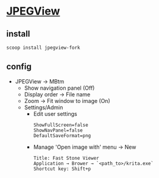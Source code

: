 # [JPEGView](https://github.com/sylikc/jpegview)

## install

```sh
scoop install jpegview-fork
```

## config

- JPEGView → MBtm
  - Show navigation panel (Off)
  - Display order → File name
  - Zoom → Fit window to image (On)
  - Settings/Admin
    - Edit user settings    
      ```
      ShowFullScreen=false
      ShowNavPanel=false
      DefaultSaveFormat=png
      ```
    - Manage 'Open image with' menu → New
      ```
      Title: Fast Stone Viewer
      Application → Brower → `<path_to>/krita.exe`
      Shortcut key: Shift+p
      ```
